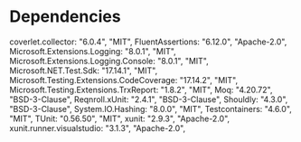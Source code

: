 # Dependencies

coverlet.collector: "6.0.4", "MIT",
FluentAssertions: "6.12.0", "Apache-2.0",
Microsoft.Extensions.Logging: "8.0.1", "MIT",
Microsoft.Extensions.Logging.Console: "8.0.1", "MIT",
Microsoft.NET.Test.Sdk: "17.14.1", "MIT",
Microsoft.Testing.Extensions.CodeCoverage: "17.14.2", "MIT",
Microsoft.Testing.Extensions.TrxReport: "1.8.2", "MIT",
Moq: "4.20.72", "BSD-3-Clause",
Reqnroll.xUnit: "2.4.1", "BSD-3-Clause",
Shouldly: "4.3.0", "BSD-3-Clause",
System.IO.Hashing: "8.0.0", "MIT",
Testcontainers: "4.6.0", "MIT",
TUnit: "0.56.50", "MIT",
xunit: "2.9.3", "Apache-2.0",
xunit.runner.visualstudio: "3.1.3", "Apache-2.0",
